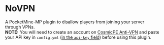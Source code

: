 # NoVPN
A PocketMine-MP plugin to disallow players from joining your server through VPNs.<br>
**NOTE:** You will need to create an account on [CosmicPE Anti-VPN](https://antivpn.cosmicpe.me/client) and paste your API key in `config.yml` ([in the `api-key` field](https://github.com/Cosmoverse/NoVPN/blob/master/resources/config.yml#L4)) before using this plugin.
